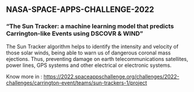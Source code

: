 ## NASA-SPACE-APPS-CHALLENGE-2022
### “The Sun Tracker: a machine learning model that predicts Carrington-like Events using DSCOVR &amp; WIND”


The Sun Tracker algorithm helps to identify the intensity and velocity of those solar winds, being able to warn us of dangerous coronal mass ejections. Thus, preventing damage on earth telecommunications satellites, power lines, GPS systems and other electrical or electronic systems.


Know more in : https://2022.spaceappschallenge.org/challenges/2022-challenges/carrington-event/teams/sun-trackers-1/project
